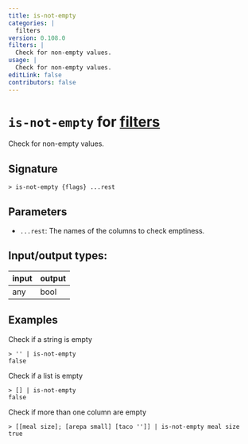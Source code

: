 ```yaml
---
title: is-not-empty
categories: |
  filters
version: 0.108.0
filters: |
  Check for non-empty values.
usage: |
  Check for non-empty values.
editLink: false
contributors: false
---
```

<!-- This file is automatically generated. Please edit the command in https://github.com/nushell/nushell instead. -->

# `is-not-empty` for [filters](/commands/categories/filters.md)

<div class='command-title'>Check for non-empty values.</div>

## Signature

```> is-not-empty {flags} ...rest```

## Parameters

 -  `...rest`: The names of the columns to check emptiness.


## Input/output types:

| input | output |
| ----- | ------ |
| any   | bool   |
## Examples

Check if a string is empty
```nu
> '' | is-not-empty
false
```

Check if a list is empty
```nu
> [] | is-not-empty
false
```

Check if more than one column are empty
```nu
> [[meal size]; [arepa small] [taco '']] | is-not-empty meal size
true
```
